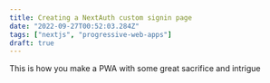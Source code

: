```yaml
---
title: Creating a NextAuth custom signin page
date: "2022-09-27T00:52:03.284Z"
tags: ["nextjs", "progressive-web-apps"]
draft: true
---
```


This is how you make a PWA with some great sacrifice and intrigue